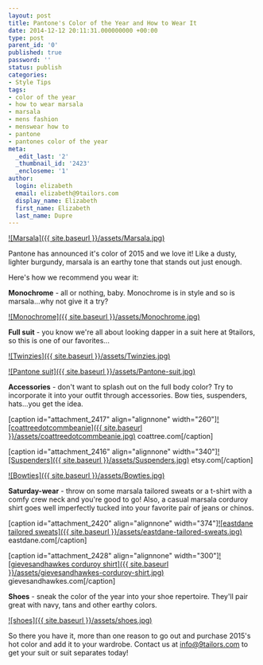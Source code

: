 ```yaml
---
layout: post
title: Pantone's Color of the Year and How to Wear It
date: 2014-12-12 20:11:31.000000000 +00:00
type: post
parent_id: '0'
published: true
password: ''
status: publish
categories:
- Style Tips
tags:
- color of the year
- how to wear marsala
- marsala
- mens fashion
- menswear how to
- pantone
- pantones color of the year
meta:
  _edit_last: '2'
  _thumbnail_id: '2423'
  _encloseme: '1'
author:
  login: elizabeth
  email: elizabeth@9tailors.com
  display_name: Elizabeth
  first_name: Elizabeth
  last_name: Dupre
---
```

[![Marsala]({{ site.baseurl }}/assets/Marsala.jpg)](http://blog.9tailors.com/uploads/Marsala.jpg)

Pantone has announced it's color of 2015 and we love it! Like a dusty, lighter burgundy, marsala is an earthy tone that stands out just enough.

Here's how we recommend you wear it:

**Monochrome** \- all or nothing, baby. Monochrome is in style and so is marsala...why not give it a try?

[![Monochrome]({{ site.baseurl }}/assets/Monochrome.jpg)](http://blog.9tailors.com/uploads/Monochrome.jpg)

**Full suit** \- you know we're all about looking dapper in a suit here at 9tailors, so this is one of our favorites...

[![Twinzies]({{ site.baseurl }}/assets/Twinzies.jpg)](http://blog.9tailors.com/uploads/Twinzies.jpg)

[![Pantone suit]({{ site.baseurl }}/assets/Pantone-suit.jpg)](http://blog.9tailors.com/uploads/Pantone-suit.jpg)

**Accessories** \- don't want to splash out on the full body color? Try to incorporate it into your outfit through accessories. Bow ties, suspenders, hats...you get the idea.

\[caption id="attachment_2417" align="alignnone" width="260"\][![coattreedotcommbeanie]({{ site.baseurl }}/assets/coattreedotcommbeanie.jpg)](http://blog.9tailors.com/uploads/coattreedotcommbeanie.jpg) coattree.com\[/caption\]

\[caption id="attachment_2416" align="alignnone" width="340"\][![Suspenders]({{ site.baseurl }}/assets/Suspenders.jpg)](http://blog.9tailors.com/uploads/Suspenders.jpg) etsy.com\[/caption\]

[![Bowties]({{ site.baseurl }}/assets/Bowties.jpg)](http://blog.9tailors.com/uploads/Bowties.jpg)

**Saturday-wear** \- throw on some marsala tailored sweats or a t-shirt with a comfy crew neck and you're good to go! Also, a casual marsala corduroy shirt goes well imperfectly tucked into your favorite pair of jeans or chinos.

\[caption id="attachment_2420" align="alignnone" width="374"\][![eastdane tailored sweats]({{ site.baseurl }}/assets/eastdane-tailored-sweats.jpg)](http://blog.9tailors.com/uploads/2014/12/eastdane-tailored-sweats.jpg) eastdane.com\[/caption\]

\[caption id="attachment_2428" align="alignnone" width="300"\][![gievesandhawkes corduroy shirt]({{ site.baseurl }}/assets/gievesandhawkes-corduroy-shirt.jpg)](http://blog.9tailors.com/uploads/2014/12/gievesandhawkes-corduroy-shirt.jpg) gievesandhawkes.com\[/caption\]

**Shoes** \- sneak the color of the year into your shoe repertoire. They'll pair great with navy, tans and other earthy colors.

[![shoes]({{ site.baseurl }}/assets/shoes.jpg)](http://blog.9tailors.com/uploads/shoes.jpg)

So there you have it, more than one reason to go out and purchase 2015's hot color and add it to your wardrobe. Contact us at info@9tailors.com to get your suit or suit separates today!